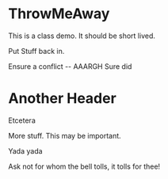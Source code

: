 # ThrowMeAway
This is a class demo. It should be short lived.

Put Stuff back in.

Ensure a conflict -- AAARGH Sure did





# Another Header

Etcetera

More stuff. This may be important.

Yada yada

Ask not for whom the bell tolls, it tolls for thee!
